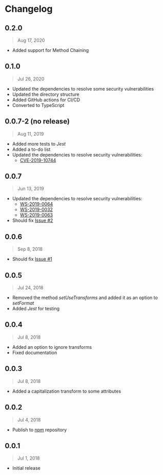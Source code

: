 # Changelog

## 0.2.0

> Aug 17, 2020

- Added support for Method Chaining

## 0.1.0

> Jul 26, 2020

- Updated the dependencies to resolve some security vulnerabilities
- Updated the directory structure
- Added GitHub actions for CI/CD
- Converted to TypeScript

## 0.0.7-2 (no release)

> Aug 11, 2019

- Added more tests to _Jest_
- Added a to-do list
- Updated the dependencies to resolve security vulnerabilities:
  - [CVE-2019-10744](https://github.com/lodash/lodash/pull/4336)

## 0.0.7

> Jun 13, 2019

- Updated the dependencies to resolve security vulnerabilities:
  - [WS-2019-0064](https://github.com/wycats/handlebars.js/compare/v4.1.1...v4.1.2)
  - [WS-2019-0032](https://github.com/nodeca/js-yaml/issues/475)
  - [WS-2019-0063](https://github.com/nodeca/js-yaml/pull/480)
- Should fix [Issue \#2](https://github.com/joaocarmo/i18n-postal-address/issues/2)

## 0.0.6

> Sep 8, 2018

- Should fix [Issue \#1](https://github.com/joaocarmo/i18n-postal-address/issues/1)

## 0.0.5

> Jul 24, 2018

- Removed the method _setUseTransforms_ and added it as an option to _setFormat_
- Added _Jest_ for testing

## 0.0.4

> Jul 8, 2018

- Added an option to ignore transforms
- Fixed documentation

## 0.0.3

> Jul 8, 2018

- Added a capitalization transform to some attributes

## 0.0.2

> Jul 4, 2018

- Publish to [npm](https://www.npmjs.com) repository

## 0.0.1

> Jul 1, 2018

- Initial release
